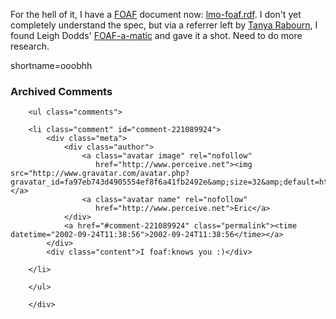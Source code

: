For the hell of it, I have a <a href="http://www.decafbad.com/twiki/bin/view/Main/FOAF">FOAF</a> document now: <a href="http://www.decafbad.com/gems/lmo-foaf.rdf">lmo-foaf.rdf</a>.  I don't yet completely understand the spec, but via a referrer left by <a href="http://www.pixelcharmer.com/fieldnotes/">Tanya Rabourn</a>, I found Leigh Dodds'  <a href="http://www.ldodds.com/foaf/foaf-a-matic.html">FOAF-a-matic</a> and gave it a shot.  Need to do more research.
<!--more-->
shortname=ooobhh

<div id="comments" class="comments archived-comments">
            <h3>Archived Comments</h3>
            
        <ul class="comments">
            
        <li class="comment" id="comment-221089924">
            <div class="meta">
                <div class="author">
                    <a class="avatar image" rel="nofollow" 
                       href="http://www.perceive.net"><img src="http://www.gravatar.com/avatar.php?gravatar_id=fa97eb743d4905554ef8f6a41fb2492e&amp;size=32&amp;default=http://mediacdn.disqus.com/1320279820/images/noavatar32.png"/></a>
                    <a class="avatar name" rel="nofollow" 
                       href="http://www.perceive.net">Eric</a>
                </div>
                <a href="#comment-221089924" class="permalink"><time datetime="2002-09-24T11:38:56">2002-09-24T11:38:56</time></a>
            </div>
            <div class="content">I foaf:knows you :)</div>
            
        </li>
    
        </ul>
    
        </div>
    